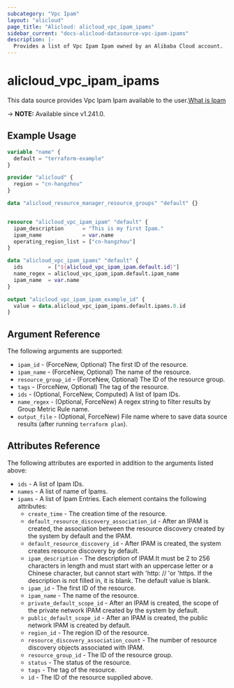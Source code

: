 ```yaml
---
subcategory: "Vpc Ipam"
layout: "alicloud"
page_title: "Alicloud: alicloud_vpc_ipam_ipams"
sidebar_current: "docs-alicloud-datasource-vpc-ipam-ipams"
description: |-
  Provides a list of Vpc Ipam Ipam owned by an Alibaba Cloud account.
---
```


# alicloud_vpc_ipam_ipams

This data source provides Vpc Ipam Ipam available to the user.[What is Ipam](https://www.alibabacloud.com/help/en/)

-> **NOTE:** Available since v1.241.0.

## Example Usage

```terraform
variable "name" {
  default = "terraform-example"
}

provider "alicloud" {
  region = "cn-hangzhou"
}

data "alicloud_resource_manager_resource_groups" "default" {}


resource "alicloud_vpc_ipam_ipam" "default" {
  ipam_description      = "This is my first Ipam."
  ipam_name             = var.name
  operating_region_list = ["cn-hangzhou"]
}

data "alicloud_vpc_ipam_ipams" "default" {
  ids        = ["${alicloud_vpc_ipam_ipam.default.id}"]
  name_regex = alicloud_vpc_ipam_ipam.default.ipam_name
  ipam_name  = var.name
}

output "alicloud_vpc_ipam_ipam_example_id" {
  value = data.alicloud_vpc_ipam_ipams.default.ipams.0.id
}
```

## Argument Reference

The following arguments are supported:
* `ipam_id` - (ForceNew, Optional) The first ID of the resource.
* `ipam_name` - (ForceNew, Optional) The name of the resource.
* `resource_group_id` - (ForceNew, Optional) The ID of the resource group.
* `tags` - (ForceNew, Optional) The tag of the resource.
* `ids` - (Optional, ForceNew, Computed) A list of Ipam IDs.
* `name_regex` - (Optional, ForceNew) A regex string to filter results by Group Metric Rule name.
* `output_file` - (Optional, ForceNew) File name where to save data source results (after running `terraform plan`).


## Attributes Reference

The following attributes are exported in addition to the arguments listed above:
* `ids` - A list of Ipam IDs.
* `names` - A list of name of Ipams.
* `ipams` - A list of Ipam Entries. Each element contains the following attributes:
  * `create_time` - The creation time of the resource.
  * `default_resource_discovery_association_id` - After an IPAM is created, the association between the resource discovery created by the system by default and the IPAM.
  * `default_resource_discovery_id` - After IPAM is created, the system creates resource discovery by default.
  * `ipam_description` - The description of IPAM.It must be 2 to 256 characters in length and must start with an uppercase letter or a Chinese character, but cannot start with 'http: // 'or 'https. If the description is not filled in, it is blank. The default value is blank.
  * `ipam_id` - The first ID of the resource.
  * `ipam_name` - The name of the resource.
  * `private_default_scope_id` - After an IPAM is created, the scope of the private network IPAM created by the system by default.
  * `public_default_scope_id` - After an IPAM is created, the public network IPAM is created by default.
  * `region_id` - The region ID of the resource.
  * `resource_discovery_association_count` - The number of resource discovery objects associated with IPAM.
  * `resource_group_id` - The ID of the resource group.
  * `status` - The status of the resource.
  * `tags` - The tag of the resource.
  * `id` - The ID of the resource supplied above.
